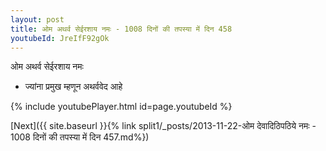 ```yaml
---
layout: post
title: ओम अथर्व सेईरशाय नमः - 1008 दिनों की तपस्या में दिन 458
youtubeId: JreIfF92gOk
---
```

 
 
 ओम अथर्व सेईरशाय नमः  
 
 -  ज्यांना प्रमुख म्हणून अथर्ववेद आहे 
 
  
 
  
 
 
 
 
 
 


{% include youtubePlayer.html id=page.youtubeId %}
 
[Next]({{ site.baseurl }}{% link  split1/_posts/2013-11-22-ओम देवादिठिपठिये नमः - 1008 दिनों की तपस्या में दिन 457.md%})
 
